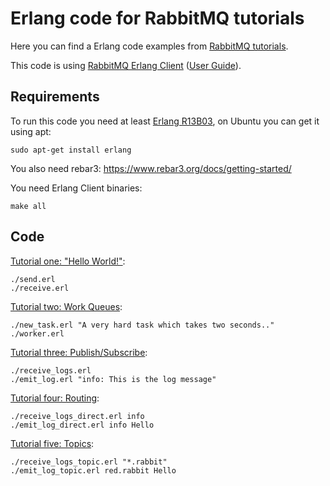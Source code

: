 # Erlang code for RabbitMQ tutorials #

Here you can find a Erlang code examples from [RabbitMQ
tutorials](https://www.rabbitmq.com/getstarted.html).

This code is using [RabbitMQ Erlang
Client](https://github.com/rabbitmq/rabbitmq-server/tree/main/deps/amqp_client) ([User
Guide](https://www.rabbitmq.com/erlang-client-user-guide.html)).

## Requirements

To run this code you need at least [Erlang
R13B03](https://www.erlang.org/downloads), on Ubuntu you can get it
using apt:

    sudo apt-get install erlang

You also need rebar3: https://www.rebar3.org/docs/getting-started/

You need Erlang Client binaries:

    make all

## Code

[Tutorial one: "Hello World!"](https://www.rabbitmq.com/tutorials/tutorial-one-python.html):

    ./send.erl
    ./receive.erl

[Tutorial two: Work Queues](https://www.rabbitmq.com/tutorials/tutorial-two-python.html):

    ./new_task.erl "A very hard task which takes two seconds.."
    ./worker.erl

[Tutorial three: Publish/Subscribe](https://www.rabbitmq.com/tutorials/tutorial-three-python.html):

    ./receive_logs.erl
    ./emit_log.erl "info: This is the log message"

[Tutorial four: Routing](https://www.rabbitmq.com/tutorials/tutorial-four-python.html):

    ./receive_logs_direct.erl info
    ./emit_log_direct.erl info Hello

[Tutorial five: Topics](https://www.rabbitmq.com/tutorials/tutorial-five-python.html):

    ./receive_logs_topic.erl "*.rabbit"
    ./emit_log_topic.erl red.rabbit Hello
